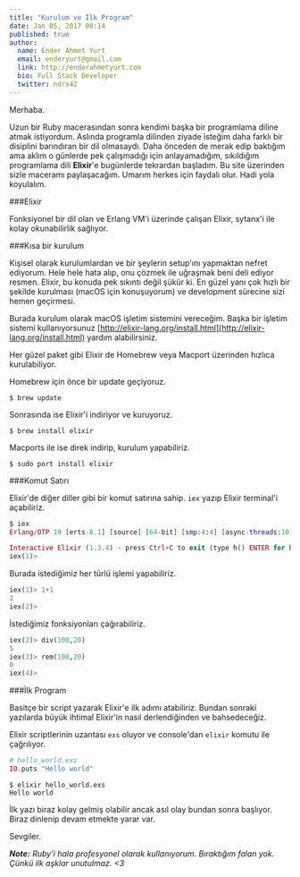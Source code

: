 ```yaml
---
title: "Kurulum ve İlk Program"
date: Jan 05, 2017 00:14
published: true
author:
  name: Ender Ahmet Yurt
  email: enderyurt@gmail.com
  link: http://enderahmetyurt.com
  bio: Full Stack Developer
  twitter: ndrx42
---
```


Merhaba.

Uzun bir Ruby macerasından sonra kendimi başka bir programlama diline atmak istiyordum. Aslında programla dilinden ziyade isteğim daha farklı bir disiplini barındıran bir dil olmasaydı. Daha önceden de merak edip baktığım ama aklım o günlerde pek çalışmadığı için anlayamadığım, sıkıldığım programlama dili **Elixir**'e bugünlerde tekrardan başladım. Bu site üzerinden sizle maceramı paylaşacağım. Umarım herkes için faydalı olur. Hadi yola koyulalım.

###Elixir

Fonksiyonel bir dil olan ve Erlang VM'i üzerinde çalışan Elixir, sytanx'i ile kolay okunabilirlik sağlıyor.

###Kısa bir kurulum

Kişisel olarak kurulumlardan ve bir şeylerin setup'ını yapmaktan nefret ediyorum. Hele hele hata alıp, onu çözmek ile uğraşmak beni deli ediyor resmen. Elixir, bu konuda pek sıkıntı değil şükür ki. En güzel yanı çok hızlı bir şekilde kurulması (macOS için konuşuyorum) ve development sürecine sizi hemen geçirmesi.

Burada kurulum olarak macOS işletim sistemini vereceğim. Başka bir işletim sistemi kullanıyorsunuz [http://elixir-lang.org/install.html](http://elixir-lang.org/install.html) yardım alabilirsiniz.

Her güzel paket gibi Elixir de Homebrew veya Macport üzerinden hızlıca kurulabiliyor.

Homebrew için önce bir update geçiyoruz.

```
$ brew update
```

Sonrasında ise Elixir'i indiriyor ve kuruyoruz.

```
$ brew install elixir
```

Macports ile ise direk indirip, kurulum yapabiliriz.

```
$ sudo port install elixir
```

###Komut Satırı

Elixir'de diğer diller gibi bir komut satırına sahip. ```iex``` yazıp Elixir terminal'i açabiliriz.

```elixir
$ iex
Erlang/OTP 19 [erts-8.1] [source] [64-bit] [smp:4:4] [async-threads:10] [hipe] [kernel-poll:false] [dtrace]

Interactive Elixir (1.3.4) - press Ctrl+C to exit (type h() ENTER for help)
iex(1)>
```

Burada istediğimiz her türlü işlemi yapabiliriz.

```elixir
iex(1)> 1+1
2
iex(2)>
```

İstediğimiz fonksiyonları çağırabiliriz.

```elixir
iex(2)> div(100,20)
5
iex(3)> rem(100,20)
0
iex(4)>
```


###İlk Program

Basitçe bir script yazarak Elixir'e ilk adımı atabiliriz. Bundan sonraki yazılarda büyük ihtimal Elixir'in nasıl derlendiğinden ve bahsedeceğiz.

Elixir scriptlerinin uzantası ```exs``` oluyor ve console'dan ```elixir``` komutu ile çağrılıyor.

```elixir
# hello_world.exs
IO.puts "Hello world"
```

```
$ elixir hello_world.exs
Hello world
```

İlk yazı biraz kolay gelmiş olabilir ancak asıl olay bundan sonra başlıyor. Biraz dinlenip devam etmekte yarar var.

Sevgiler.

_**Note:** Ruby'i hala profesyonel olarak kullanıyorum. Bıraktığım falan yok. Çünkü ilk aşklar unutulmaz. <3_